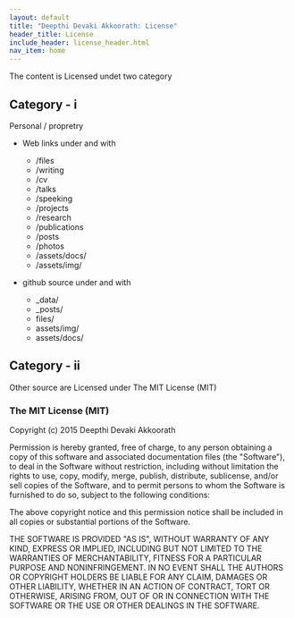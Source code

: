 ```yaml
---
layout: default
title: "Deepthi Devaki Akkoorath: License"
header_title: License
include_header: license_header.html
nav_item: home
---
```


The content is Licensed undet two category

## Category - i

Personal / propretry  

- Web links under and with
  - /files
  - /writing
  - /cv
  - /talks
  - /speeking
  - /projects
  - /research
  - /publications
  - /posts
  - /photos
  - /assets/docs/
  - /assets/img/

- github source under and with
  - _data/
  - _posts/
  - files/
  - assets/img/
  - assets/docs/

## Category - ii

Other source are Licensed under The MIT License (MIT)

### The MIT License (MIT)

Copyright (c) 2015 Deepthi Devaki Akkoorath 

Permission is hereby granted, free of charge, to any person obtaining a copy
of this software and associated documentation files (the "Software"), to deal
in the Software without restriction, including without limitation the rights
to use, copy, modify, merge, publish, distribute, sublicense, and/or sell
copies of the Software, and to permit persons to whom the Software is
furnished to do so, subject to the following conditions:

The above copyright notice and this permission notice shall be included in
all copies or substantial portions of the Software.

THE SOFTWARE IS PROVIDED "AS IS", WITHOUT WARRANTY OF ANY KIND, EXPRESS OR
IMPLIED, INCLUDING BUT NOT LIMITED TO THE WARRANTIES OF MERCHANTABILITY,
FITNESS FOR A PARTICULAR PURPOSE AND NONINFRINGEMENT. IN NO EVENT SHALL THE
AUTHORS OR COPYRIGHT HOLDERS BE LIABLE FOR ANY CLAIM, DAMAGES OR OTHER
LIABILITY, WHETHER IN AN ACTION OF CONTRACT, TORT OR OTHERWISE, ARISING FROM,
OUT OF OR IN CONNECTION WITH THE SOFTWARE OR THE USE OR OTHER DEALINGS IN
THE SOFTWARE.

